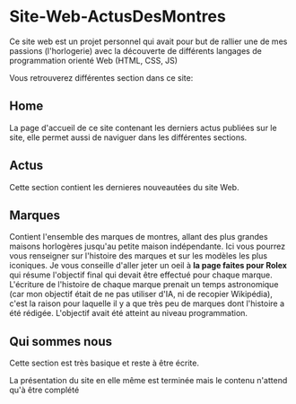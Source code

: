 # Site-Web-ActusDesMontres

Ce site web est un projet personnel qui avait pour but de rallier une de mes passions (l'horlogerie) avec la découverte de différents langages de programmation orienté Web (HTML, CSS, JS)

Vous retrouverez différentes section dans ce site:

## Home

La page d'accueil de ce site contenant les derniers actus publiées sur le site, elle permet aussi de naviguer dans les différentes sections.

## Actus

Cette section contient les dernieres nouveautées du site Web.

## Marques

Contient l'ensemble des marques de montres, allant des plus grandes maisons horlogères jusqu'au petite maison indépendante. Ici vous pourrez vous renseigner sur l'histoire des marques et sur les modèles les plus iconiques.
Je vous conseille d'aller jeter un oeil à **la page faites pour Rolex** qui résume l'objectif final qui devait être effectué pour chaque marque. L'écriture de l'histoire de chaque marque prenait un temps astronomique (car mon objectif était de ne pas utiliser d'IA, ni de recopier Wikipédia), c'est la raison pour laquelle il y a que très peu de marques dont l'histoire a été rédigée. L'objectif avait été atteint au niveau programmation. 

## Qui sommes nous

Cette section est très basique et reste à être écrite.

La présentation du site en elle même est terminée mais le contenu n'attend qu'à être complété
